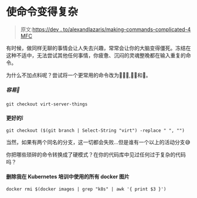 # 使命令变得复杂

> 原文:[https://dev . to/alexandlazaris/making-commands-complicated-4 MFC](https://dev.to/alexandlazaris/making-commands-complicated-4mfc)

有时候，做同样无聊的事情会让人失去兴趣，常常会让你的大脑变得僵死。冻结在这种不适中，无法尝试其他任何事情，你疲惫、沉闷的灵魂整晚都在输入重复的命令。

为什么不加点料呢？尝试将一个更常用的命令改为👩🏻‍💻,💪🏻和🥇。

##### [](#easy)容易🚮

`git checkout virt-server-things`

#### [](#better)更好的❕

`git checkout ($(git branch | Select-String "virt") -replace " ", "")`

当然，如果有两个同名的分支，这一切都会失败...但是谁有一个以上的活动分支😅

你把哪些琐碎的命令转换成了硬模式？在你的代码库中见过任何过于复杂的代码吗？

#### [](#remove-all-docker-images-that-i-had-used-for-kubernetes-training)删除我在 Kubernetes 培训中使用的所有 docker 图片

`docker rmi $(docker images | grep "k8s" | awk '{ print $3 }')`